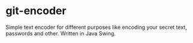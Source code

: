 # git-encoder
Simple text encoder for different purposes like encoding your secret text, passwords and other. Written in Java Swing.
